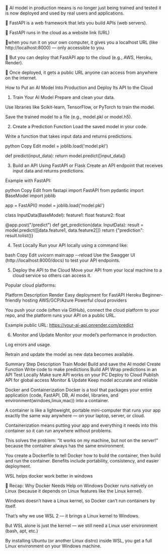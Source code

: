 🎉 AI model in production means is no longer just being trained and tested it is now deployed and used by real users and applications. 

🎉 FastAPI is a web framework that lets you build APIs (web servers).

🎉 FastAPI runs in the cloud as a website link (URL)

🎉when you run it on your own computer, it gives you a localhost URL (like http://localhost:8000) — only accessible to you.

🎉 But you can deploy that FastAPI app to the cloud (e.g., AWS, Heroku, Render).

🎉 Once deployed, it gets a public URL anyone can access from anywhere on the internet.

How to Put an AI Model Into Production and Deploy Its API to the Cloud

1. Train Your AI Model
Prepare and clean your data.

Use libraries like Scikit-learn, TensorFlow, or PyTorch to train the model.

Save the trained model to a file (e.g., model.pkl or model.h5).

2. Create a Prediction Function
Load the saved model in your code.

Write a function that takes input data and returns predictions.

python
Copy
Edit
model = joblib.load('model.pkl')

def predict(input_data):
    return model.predict([input_data])

3. Build an API Using FastAPI or Flask
Create an API endpoint that receives input data and returns predictions.

Example with FastAPI:

python
Copy
Edit
from fastapi import FastAPI
from pydantic import BaseModel
import joblib

app = FastAPI()
model = joblib.load('model.pkl')

class InputData(BaseModel):
    feature1: float
    feature2: float

@app.post("/predict")
def get_prediction(data: InputData):
    result = model.predict([[data.feature1, data.feature2]])
    return {"prediction": result.tolist()}

4. Test Locally
Run your API locally using a command like:

bash
Copy
Edit
uvicorn main:app --reload
Use the Swagger UI (http://localhost:8000/docs) to test your API endpoints.

5. Deploy the API to the Cloud
Move your API from your local machine to a cloud service so others can access it.

Popular cloud platforms:

Platform	Description
Render	Easy deployment for FastAPI
Heroku	Beginner-friendly hosting
AWS/GCP/Azure	Powerful cloud providers

You push your code (often via GitHub), connect the cloud platform to your repo, and the platform runs your API on a public URL.

Example public URL:
https://your-ai-api.onrender.com/predict

6. Monitor and Update
Monitor your model’s performance in production.

Log errors and usage.

Retrain and update the model as new data becomes available.

Summary
Step	               Description
Train Model   	    Build and save the AI model
Create Function 	Write code to make predictions
Build API	        Wrap predictions in an API
Test Locally      	Make sure API works on your PC
Deploy to Cloud	    Publish API for global access
Monitor & Update	Keep model accurate and reliable


Docker and Containerization
Docker is a tool that packages your entire application (code, FastAPI, DB, AI model, libraries, and environment(windoes,linux,mac)) into a container.

A container is like a lightweight, portable mini-computer that runs your app exactly the same way anywhere — on your laptop, server, or cloud.

Containerization means putting your app and everything it needs into this container so it can run anywhere without problems.

This solves the problem:
“It works on my machine, but not on the server!”
because the container always has the same environment.

You create a Dockerfile to tell Docker how to build the container, then build and run the container.
Benefits include portability, consistency, and easier deployment.

WSL helps docker work better in windows

🧠 Recap: Why Docker Needs Help on Windows
Docker runs natively on Linux (because it depends on Linux features like the Linux kernel).

Windows doesn’t have a Linux kernel, so Docker can’t run containers by itself.

That’s why we use WSL 2 — it brings a Linux kernel to Windows.

But WSL alone is just the kernel — we still need a Linux user environment (bash, apt, etc.)

By installing Ubuntu (or another Linux distro) inside WSL, you get a full Linux environment on your Windows machine.





